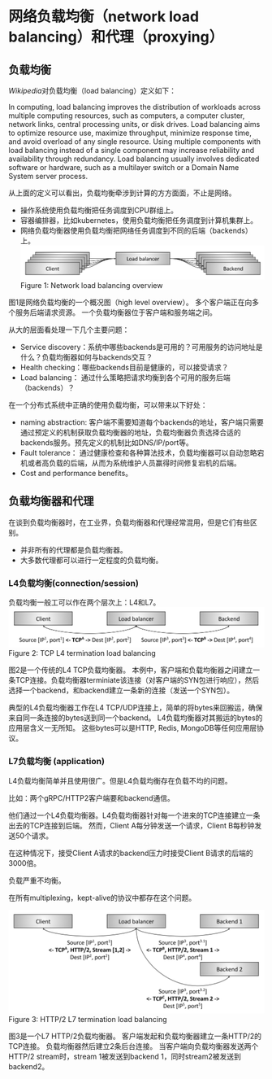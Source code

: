 # 网络负载均衡（network load balancing）和代理（proxying）
## 负载均衡
*Wikipedia*对负载均衡（load balancing）定义如下：

In computing, load balancing improves the distribution of workloads across multiple computing resources, such as computers, a computer cluster, network links, central processing units, or disk drives. Load balancing aims to optimize resource use, maximize throughput, minimize response time, and avoid overload of any single resource. Using multiple components with load balancing instead of a single component may increase reliability and availability through redundancy. Load balancing usually involves dedicated software or hardware, such as a multilayer switch or a Domain Name System server process.

从上面的定义可以看出，负载均衡牵涉到计算的方方面面，不止是网络。
* 操作系统使用负载均衡把任务调度到CPU群组上。
* 容器编排器，比如kubernetes，使用负载均衡把任务调度到计算机集群上。
* 网络负载均衡器使用负载均衡把网络任务调度到不同的后端（backends）上。
![](pics/lb1.png)
Figure 1: Network load balancing overview

图1是网络负载均衡的一个概况图（high level overview）。
多个客户端正在向多个服务后端请求资源。
一个负载均衡器位于客户端和服务端之间。

从大的层面看处理一下几个主要问题：
* Service discovery：系统中哪些backends是可用的？可用服务的访问地址是什么？负载均衡器如何与backends交互？
* Health checking：哪些backends目前是健康的，可以接受请求？
* Load balancing： 通过什么策略把请求均衡到各个可用的服务后端（backends）？

在一个分布式系统中正确的使用负载均衡，可以带来以下好处：
* naming abstraction: 客户端不需要知道每个backends的地址，客户端只需要通过预定义的机制获取负载均衡器的地址，负载均衡器负责选择合适的backends服务。预先定义的机制比如DNS/IP/port等。
* Fault tolerance： 通过健康检查和各种算法技术，负载均衡器可以自动忽略宕机或者高负载的后端，从而为系统维护人员赢得时间修复宕机的后端。
* Cost and performance benefits。

## 负载均衡器和代理
在谈到负载均衡器时，在工业界，负载均衡器和代理经常混用，但是它们有些区别。
* 并非所有的代理都是负载均衡器。
* 大多数代理都可以进行一定程度的负载均衡。

### L4负载均衡(connection/session)
负载均衡一般工可以作在两个层次上：L4和L7。
![](pics/lb2.png)
Figure 2: TCP L4 termination load balancing

图2是一个传统的L4 TCP负载均衡器。
本例中，客户端和负载均衡器之间建立一条TCP连接。负载均衡器terminiate该连接（对客户端的SYN包进行响应），然后选择一个backend，和backend建立一条新的连接（发送一个SYN包）。

典型的L4负载均衡器工作在L4 TCP/UDP连接上，简单的将bytes来回搬运，确保来自同一条连接的bytes送到同一个backend。
L4负载均衡器对其搬运的bytes的应用层含义一无所知。
这些bytes可以是HTTP, Redis, MongoDB等任何应用层协议。


### L7负载均衡 (application)
L4负载均衡简单并且使用很广。但是L4负载均衡存在负载不均的问题。

比如：两个gRPC/HTTP2客户端要和backend通信。

他们通过一个L4负载均衡器。L4负载均衡器针对每一个进来的TCP连接建立一条出去的TCP连接到后端。
然而，Client A每分钟发送一个请求，Client B每秒钟发送50个请求。

在这种情况下，接受Client A请求的backend压力时接受Client B请求的后端的3000倍。

负载严重不均衡。

在所有multiplexing，kept-alive的协议中都存在这个问题。

![](pics/lb3.png)
Figure 3: HTTP/2 L7 termination load balancing

图3是一个L7 HTTP/2负载均衡器。
客户端发起和负载均衡器建立一条HTTP/2的TCP连接。
负载均衡器然后建立2条后台连接。
当客户端向负载均衡器发送两个HTTP/2 stream时，stream 1被发送到backend 1，同时stream2被发送到backend2。